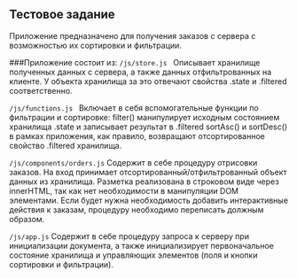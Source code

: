 <h2>Тестовое задание</h2>
Приложение предназначено для получения заказов с сервера с возможностью их сортировки и фильтрации.

###Приложение состоит из:
<code>/js/store.js </code>
Описывает хранилище полученных данных с сервера, а также данных отфильтрованных на клиенте.
У объекта хранилища за это отвечают свойства .state и .filtered соответственно.

<code>/js/functions.js </code>
Включает в себя вспомогательные функции по фильтрации и сортировке:
    filter() манипулирует исходным состоянием хранилища .state и записывает результат в .filtered
    sortAsc() и sortDesc() в рамках приложения, как правило, возвращают отсортированное свойство .filtered хранилища.

<code>/js/components/orders.js</code>
Содержит в себе процедуру отрисовки заказов. На вход принимает отсортированный/отфильтрованный объект данных из хранилища.
Разметка реализована в строковом виде через innerHTML, так как нет необходимости в манипуляции DOM элементами. Если будет нужна необходимость
добавить интерактивные действия к заказам, процедуру необходимо переписать должным образом.

<code>/js/app.js</code>
Содержит в себе процедуру запроса к серверу при инициализации документа, а также инициализирует первоначальное состояние хранилища и управляющих элементов
(поля и кнопки сортировки и фильтрации).